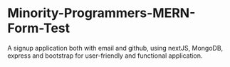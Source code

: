 # Minority-Programmers-MERN-Form-Test
A signup application both with email and github, using nextJS, MongoDB, express and bootstrap for user-friendly and functional application.
